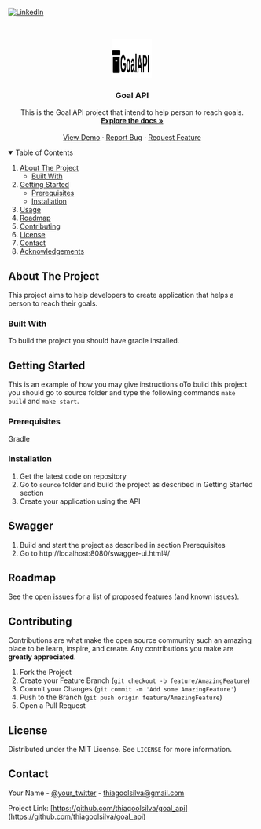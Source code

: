 <!--
*** Thanks for checking out the Best-README-Template. If you have a suggestion
*** that would make this better, please fork the repo and create a pull request
*** or simply open an issue with the tag "enhancement".
*** Thanks again! Now go create something AMAZING! :D
-->



<!-- PROJECT SHIELDS -->
<!--
*** I'm using markdown "reference style" links for readability.
*** Reference links are enclosed in brackets [ ] instead of parentheses ( ).
*** See the bottom of this document for the declaration of the reference variables
*** for contributors-url, forks-url, etc. This is an optional, concise syntax you may use.
*** https://www.markdownguide.org/basic-syntax/#reference-style-links
-->
[![LinkedIn][linkedin-shield]][linkedin-url]



<!-- PROJECT LOGO -->
<br />
<p align="center">
  <a href="https://github.com/thiagoolsilva/goal_api">
    <img src="images/logo.png" alt="Logo" width="80" height="80">
  </a>

  <h3 align="center">Goal API</h3>

  <p align="center">
    This is the Goal API project that intend to help person to reach goals.
    <br />
    <a href="https://github.com/thiagoolsilva/goal_api"><strong>Explore the docs »</strong></a>
    <br />
    <br />
    <a href="https://github.com/thiagoolsilva/goal_api">View Demo</a>
    ·
    <a href="https://github.com/thiagoolsilva/goal_api/issues">Report Bug</a>
    ·
    <a href="https://github.com/thiagoolsilva/goal_api/issues">Request Feature</a>
  </p>
</p>



<!-- TABLE OF CONTENTS -->
<details open="open">
  <summary>Table of Contents</summary>
  <ol>
    <li>
      <a href="#about-the-project">About The Project</a>
      <ul>
        <li><a href="#built-with">Built With</a></li>
      </ul>
    </li>
    <li>
      <a href="#getting-started">Getting Started</a>
      <ul>
        <li><a href="#prerequisites">Prerequisites</a></li>
        <li><a href="#installation">Installation</a></li>
      </ul>
    </li>
    <li><a href="#usage">Usage</a></li>
    <li><a href="#roadmap">Roadmap</a></li>
    <li><a href="#contributing">Contributing</a></li>
    <li><a href="#license">License</a></li>
    <li><a href="#contact">Contact</a></li>
    <li><a href="#acknowledgements">Acknowledgements</a></li>
  </ol>
</details>


<!-- ABOUT THE PROJECT -->
## About The Project

This project aims to help developers to create application that helps a person to reach their goals. 
### Built With

To build the project you should have gradle installed.

<!-- GETTING STARTED -->
## Getting Started

This is an example of how you may give instructions oTo build this project you should go to source folder and type the following commands `make build` and `make start`.

### Prerequisites

Gradle

### Installation

1. Get the latest code on repository
2. Go to `source` folder and build the project as described in Getting Started section
3. Create your application using the API

## Swagger

1. Build and start the project as described in section Prerequisites
2. Go to http://localhost:8080/swagger-ui.html#/

## Roadmap

See the [open issues](https://github.com/thiagoolsilva/goal_api/issues) for a list of proposed features (and known issues).


<!-- CONTRIBUTING -->
## Contributing

Contributions are what make the open source community such an amazing place to be learn, inspire, and create. Any contributions you make are **greatly appreciated**.

1. Fork the Project
2. Create your Feature Branch (`git checkout -b feature/AmazingFeature`)
3. Commit your Changes (`git commit -m 'Add some AmazingFeature'`)
4. Push to the Branch (`git push origin feature/AmazingFeature`)
5. Open a Pull Request


<!-- LICENSE -->
## License

Distributed under the MIT License. See `LICENSE` for more information.


<!-- CONTACT -->
## Contact

Your Name - [@your_twitter](https://twitter.com/thiagoolsilva) - thiagoolsilva@gmail.com

Project Link: [https://github.com/thiagoolsilva/goal_api](https://github.com/thiagoolsilva/goal_api)


<!-- MARKDOWN LINKS & IMAGES -->
<!-- https://www.markdownguide.org/basic-syntax/#reference-style-links -->
[linkedin-shield]: https://img.shields.io/badge/-LinkedIn-black.svg?style=for-the-badge&logo=linkedin&colorB=555
[linkedin-url]: https://www.linkedin.com/in/thiago-lopes-silva-2b943a25/
